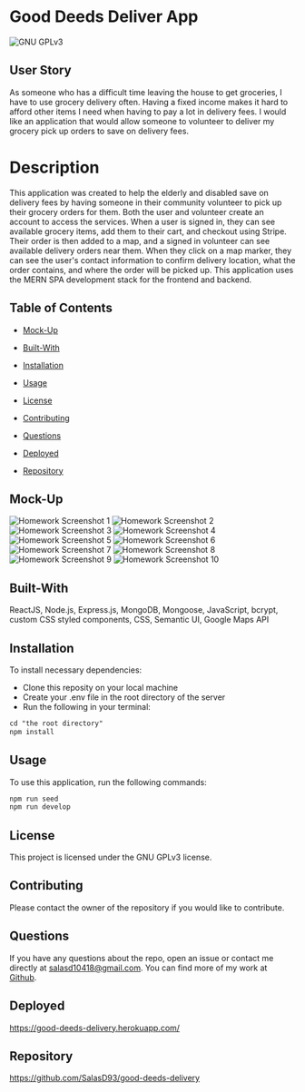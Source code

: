 # Good Deeds Deliver App
![GNU GPLv3](https://img.shields.io/badge/license-GNU%20GPLv3-red.svg)

## User Story

As someone who has a difficult time leaving the house to get groceries, I have to use grocery delivery often. Having a fixed income makes it hard to afford other items I need when having to pay a lot in delivery fees. I would like an application that would allow someone to volunteer to deliver my grocery pick up orders to save on delivery fees.

# Description

This application was created to help the elderly and disabled save on delivery fees by having someone in their community volunteer to pick up their grocery orders for them. Both the user and volunteer create an account to access the services. When a user is signed in, they can see available grocery items, add them to their cart, and checkout using Stripe. Their order is then added to a map, and a signed in volunteer can see available delivery orders near them. When they click on a map marker, they can see the user's contact information to confirm delivery location, what the order contains, and where the order will be picked up. This application uses the MERN SPA development stack for the frontend and backend.


## Table of Contents

* [Mock-Up](#mock-up)

* [Built-With](#built-with)

* [Installation](#installation)

* [Usage](#usage)

* [License](#license)

* [Contributing](#contributing)

* [Questions](#questions)

* [Deployed](#deployed)

* [Repository](#repository)


## Mock-Up

![Homework Screenshot 1](./images/proj3-screenshot1.png)
![Homework Screenshot 2](./images/proj3-screenshot2.png)
![Homework Screenshot 3](./images/proj3-screenshot3.png)
![Homework Screenshot 4](./images/proj3-screenshot4.png)
![Homework Screenshot 5](./images/proj3-screenshot5.png)
![Homework Screenshot 6](./images/proj3-screenshot6.png)
![Homework Screenshot 7](./images/proj3-screenshot7.png)
![Homework Screenshot 8](./images/proj3-screenshot8.png)
![Homework Screenshot 9](./images/proj3-screenshot9.png)
![Homework Screenshot 10](./images/proj3-screenshot10.png)


## Built-With

ReactJS, Node.js, Express.js, MongoDB, Mongoose, JavaScript, bcrypt, custom CSS styled components, CSS, Semantic UI, Google Maps API


## Installation

To install necessary dependencies: 
- Clone this reposity on your local machine
- Create your .env file in the root directory of the server
- Run the following in your terminal:
```md
cd "the root directory"
npm install
```

## Usage

To use this application, run the following commands:
```md
npm run seed
npm run develop
```

## License

This project is licensed under the GNU GPLv3 license.


## Contributing

Please contact the owner of the repository if you would like to contribute.


## Questions

If you have any questions about the repo, open an issue or contact me directly at salasd10418@gmail.com. You can find more of my work at [Github](https://github.com/salasd93).


## Deployed

https://good-deeds-delivery.herokuapp.com/


## Repository

https://github.com/SalasD93/good-deeds-delivery
